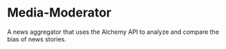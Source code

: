 Media-Moderator
===============

A news aggregator that uses the Alchemy API to analyze and compare the bias of news stories.
